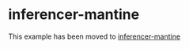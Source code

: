 # inferencer-mantine

This example has been moved to [inferencer-mantine](../.././inferencer-mantine)
